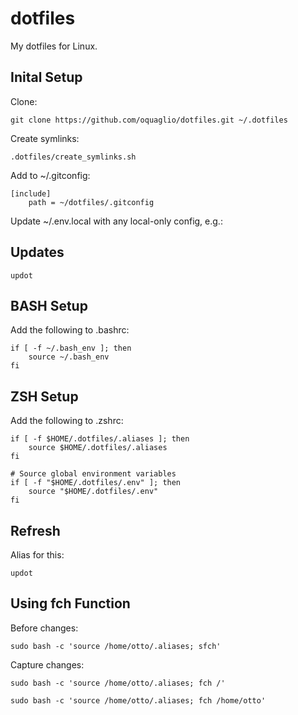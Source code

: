 # dotfiles

My dotfiles for Linux.


## Inital Setup

Clone:

``` SH
git clone https://github.com/oquaglio/dotfiles.git ~/.dotfiles
```

Create symlinks:

``` SH
.dotfiles/create_symlinks.sh
```

Add to ~/.gitconfig:

```SH
[include]    
    path = ~/dotfiles/.gitconfig
```

Update ~/.env.local with any local-only config, e.g.:


## Updates

```SH
updot
```

## BASH Setup

Add the following to .bashrc:

``` SH
if [ -f ~/.bash_env ]; then
    source ~/.bash_env
fi
```


## ZSH Setup

Add the following to .zshrc:

``` SH
if [ -f $HOME/.dotfiles/.aliases ]; then
    source $HOME/.dotfiles/.aliases
fi

# Source global environment variables
if [ -f "$HOME/.dotfiles/.env" ]; then
    source "$HOME/.dotfiles/.env"
fi

```

## Refresh

Alias for this:
```SH
updot
```

## Using fch Function

Before changes:
``` SH
sudo bash -c 'source /home/otto/.aliases; sfch'
```

Capture changes:
``` SH
sudo bash -c 'source /home/otto/.aliases; fch /'
```

``` SH
sudo bash -c 'source /home/otto/.aliases; fch /home/otto'
```
